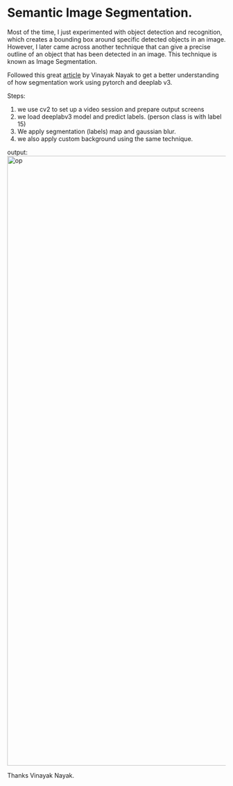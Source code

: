 # Semantic Image Segmentation.

Most of the time, I just experimented with object detection and recognition, which creates a bounding box around specific detected objects in an image. 
However, I later came across another technique that can give a precise outline of an object that has been detected in an image. 
This technique is known as Image Segmentation.

Followed this great [article](https://towardsdatascience.com/semantic-image-segmentation-with-deeplabv3-pytorch-989319a9a4fb) by Vinayak Nayak to get a better understanding of how segmentation work using pytorch and deeplab v3.

Steps:
1. we use cv2 to set up a video session and prepare output screens
2. we load deeplabv3 model and predict labels. (person class is with label 15)
3. We apply segmentation (labels) map and gaussian blur. 
4. we also apply custom background using the same technique.

output:
<img width="1405" alt="op" src="https://user-images.githubusercontent.com/58945964/175862689-8c65a87d-ab32-43f4-a6fa-5b35cda072e2.png">

Thanks Vinayak Nayak.

